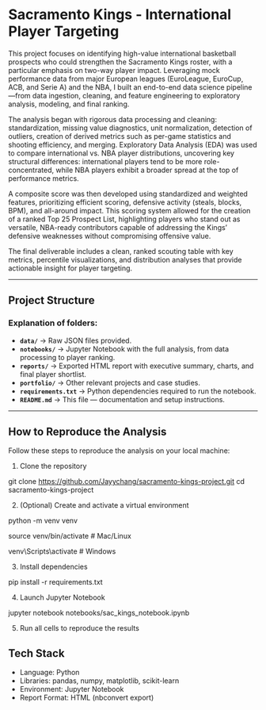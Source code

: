 # Sacramento Kings - International Player Targeting

This project focuses on identifying high-value international basketball prospects who could strengthen the Sacramento Kings roster, with a particular emphasis on two-way player impact. Leveraging mock performance data from major European leagues (EuroLeague, EuroCup, ACB, and Serie A) and the NBA, I built an end-to-end data science pipeline—from data ingestion, cleaning, and feature engineering to exploratory analysis, modeling, and final ranking.

The analysis began with rigorous data processing and cleaning: standardization, missing value diagnostics, unit normalization, detection of outliers, creation of derived metrics such as per-game statistics and shooting efficiency, and merging. Exploratory Data Analysis (EDA) was used to compare international vs. NBA player distributions, uncovering key structural differences: international players tend to be more role-concentrated, while NBA players exhibit a broader spread at the top of performance metrics.

A composite score was then developed using standardized and weighted features, prioritizing efficient scoring, defensive activity (steals, blocks, BPM), and all-around impact. This scoring system allowed for the creation of a ranked Top 25 Prospect List, highlighting players who stand out as versatile, NBA-ready contributors capable of addressing the Kings’ defensive weaknesses without compromising offensive value.

The final deliverable includes a clean, ranked scouting table with key metrics, percentile visualizations, and distribution analyses that provide actionable insight for player targeting.

---

## Project Structure

### Explanation of folders:
- **`data/`** → Raw JSON files provided.  
- **`notebooks/`** → Jupyter Notebook with the full analysis, from data processing to player ranking.  
- **`reports/`** → Exported HTML report with executive summary, charts, and final player shortlist.  
- **`portfolio/`** → Other relevant projects and case studies.  
- **`requirements.txt`** → Python dependencies required to run the notebook.  
- **`README.md`** → This file — documentation and setup instructions.

---

## How to Reproduce the Analysis

Follow these steps to reproduce the analysis on your local machine:

1. Clone the repository

git clone https://github.com/Jayychang/sacramento-kings-project.git
cd sacramento-kings-project

2. (Optional) Create and activate a virtual environment

python -m venv venv

source venv/bin/activate   # Mac/Linux

venv\Scripts\activate      # Windows

3. Install dependencies

pip install -r requirements.txt

4. Launch Jupyter Notebook

jupyter notebook notebooks/sac_kings_notebook.ipynb

5. Run all cells to reproduce the results

## Tech Stack 
- Language: Python
- Libraries: pandas, numpy, matplotlib, scikit-learn
- Environment: Jupyter Notebook
- Report Format: HTML (nbconvert export)
